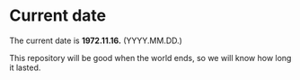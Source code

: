 # Current date

The current date is **1972.11.16.** (YYYY.MM.DD.)

This repository will be good when the world ends, so we will know how long it lasted.